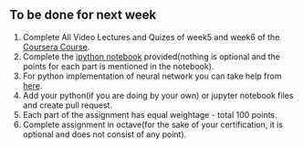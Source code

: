 ## To be done for next week

1. Complete All Video Lectures and Quizes of week5 and week6 of the [Coursera Course](https://www.coursera.org/learn/machine-learning).
2. Complete the [ipython notebook](https://github.com/IITGuwahati-AI/Learning-Content/blob/master/Phase%202/week%204%20-%203%20Feb%202019/Exercise3/exercise3.ipynb) provided(nothing is optional and the points for each part is mentioned in the notebook).
3. For python implementation of neural network you can take help from [here](https://towardsdatascience.com/how-to-build-your-own-neural-network-from-scratch-in-python-68998a08e4f6).
4. Add your python(if you are doing by your own) or jupyter notebook files and create pull request.
5. Each part of the assignment has equal weightage - total 100 points.
6. Complete assignment in octave(for the sake of your certification, it is optional and does not consist of any point).
